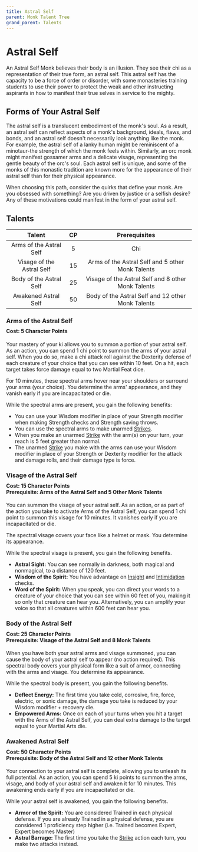 ```yaml
---
title: Astral Self
parent: Monk Talent Tree
grand_parent: Talents
---
```


# Astral Self
An Astral Self Monk believes their body is an illusion. They see their chi as a representation of their true form, an astral self. This astral self has the capacity to be a force of order or disorder, with some monasteries training students to use their power to protect the weak and other instructing aspirants in how to manifest their true selves in service to the mighty.

## Forms of Your Astral Self
The astral self is a translucent embodiment of the monk's soul. As a result, an astral self can reflect aspects of a monk's background, ideals, flaws, and bonds, and an astral self doesn't necessarily look anything like the monk. For example, the astral self of a lanky human might be reminiscent of a minotaur-the strength of which the monk feels within. Similarly, an orc monk might manifest gossamer arms and a delicate visage, representing the gentle beauty of the orc's soul. Each astral self is unique, and some of the monks of this monastic tradition are known more for the appearance of their astral self than for their physical appearance.

When choosing this path, consider the quirks that define your monk. Are you obsessed with something? Are you driven by justice or a selfish desire? Any of these motivations could manifest in the form of your astral self.

## Talents

| Talent | CP | Prerequisites |
|:------:|:--:|:-------------:|
| Arms of the Astral Self   | 5  | Chi |
| Visage of the Astral Self | 15 | Arms of the Astral Self and 5 other Monk Talents |
| Body of the Astral Self   | 25 | Visage of the Astral Self and 8 other Monk Talents |
| Awakened Astral Self      | 50 | Body of the Astral Self and 12 other Monk Talents |

### Arms of the Astral Self

<div style="margin-top:-10px;"></div>

#### **Cost:** 5 Character Points
Your mastery of your ki allows you to summon a portion of your astral self. As an action, you can spend 1 chi point to summon the arms of your astral self. When you do so, make a chi attack roll against the Dexterity defense of each creature of your choice that you can see within 10 feet. On a hit, each target takes force damage equal to two Martial Feat dice.

For 10 minutes, these spectral arms hover near your shoulders or surround your arms (your choice). You determine the arms' appearance, and they vanish early if you are incapacitated or die.

While the spectral arms are present, you gain the following benefits:

* You can use your Wisdom modifier in place of your Strength modifier when making Strength checks and Strength saving throws.
* You can use the spectral arms to make unarmed [Strikes](https://stormchaserroleplaying.com/stormchaserRPG/Combat/Actions/Strike/).
* When you make an unarmed [Strike](https://stormchaserroleplaying.com/stormchaserRPG/Combat/Actions/Strike/) with the arm(s) on your turn, your reach is 5 feet greater than normal.
* The unarmed [Strike](https://stormchaserroleplaying.com/stormchaserRPG/Combat/Actions/Strike/) you make with the arms can use your Wisdom modifier in place of your Strength or Dexterity modifier for the attack and damage rolls, and their damage type is force.

### Visage of the Astral Self

<div style="margin-top:-10px;"></div>

#### **Cost:** 15 Character Points<br>**Prerequisite:** Arms of the Astral Self and 5 Other Monk Talents
You can summon the visage of your astral self. As an action, or as part of the action you take to activate Arms of the Astral Self, you can spend 1 chi point to summon this visage for 10 minutes. It vanishes early if you are incapacitated or die.

The spectral visage covers your face like a helmet or mask. You determine its appearance.

While the spectral visage is present, you gain the following benefits.

* **Astral Sight:** You can see normally in darkness, both magical and nonmagical, to a distance of 120 feet.
* **Wisdom of the Spirit:** You have advantage on [Insight](https://stormchaserroleplaying.com/stormchaserRPG/Skills/Insight/) and [Intimidation](https://stormchaserroleplaying.com/stormchaserRPG/Skills/Intimidation/) checks.
* **Word of the Spirit:** When you speak, you can direct your words to a creature of your choice that you can see within 60 feet of you, making it so only that creature can hear you. Alternatively, you can amplify your voice so that all creatures within 600 feet can hear you.

### Body of the Astral Self

<div style="margin-top:-10px;"></div>

#### **Cost:** 25 Character Points<br>**Prerequisite:** Visage of the Astral Self and 8 Monk Talents
When you have both your astral arms and visage summoned, you can cause the body of your astral self to appear (no action required). This spectral body covers your physical form like a suit of armor, connecting with the arms and visage. You determine its appearance.

While the spectral body is present, you gain the following benefits.

* **Deflect Energy:** The first time you take cold, corrosive, fire, force, electric, or sonic damage, the damage you take is reduced by your Wisdom modifier + recovery die.
* **Empowered Arms:** Once on each of your turns when you hit a target with the Arms of the Astral Self, you can deal extra damage to the target equal to your Martial Arts die.

### Awakened Astral Self

<div style="margin-top:-10px;"></div>

#### **Cost:** 50 Character Points<br>**Prerequisite:** Body of the Astral Self and 12 other Monk Talents
Your connection to your astral self is complete, allowing you to unleash its full potential. As an action, you can spend 5 ki points to summon the arms, visage, and body of your astral self and awaken it for 10 minutes. This awakening ends early if you are incapacitated or die.

While your astral self is awakened, you gain the following benefits.

* **Armor of the Spirit:** You are considered Trained in each physical defense. If you are already Trained in a physical defense, you are considered 1 proficiency step higher (i.e. Trained becomes Expert, Expert becomes Master)
* **Astral Barrage:** The first time you take the [Strike](https://stormchaserroleplaying.com/stormchaserRPG/Combat/Actions/Strike/) action each turn, you make two attacks instead.
